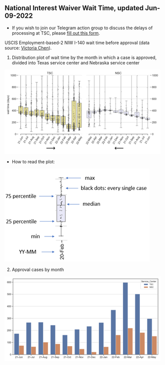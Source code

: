 ## National Interest Waiver Wait Time, updated Jun-09-2022 
* If you wish to join our Telegram action group to discuss the delays of processing at TSC, please [fill out this form](https://docs.google.com/forms/d/194Vp6uimucdul6iqtNFB1HSKz_z75RKsQ-cp3z7f8YY/viewform?edit_requested=true).
 
USCIS Employment-based-2 NIW I-140 wait time before approval (data source: [Victoria Chen](https://www.wegreened.com/eb1_niw_approvals)). 
 
1. Distribution plot of wait time by the month in which a case is approved, divided into Texas service center and Nebraska service center 
 
![Figure_1](https://raw.githubusercontent.com/happy-fish-01/National_interest_waiver_waittime/main/fig1.png) 
 
* How to read the plot: 
 
![Figure_3](https://raw.githubusercontent.com/happy-fish-01/National_interest_waiver_waittime/main/fig3.PNG) 
 
2. Approval cases by month 
 
![Figure_2](https://raw.githubusercontent.com/happy-fish-01/National_interest_waiver_waittime/main/fig2.png) 
 
